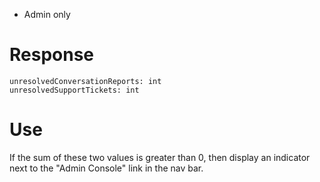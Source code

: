 - Admin only

# Response
```
unresolvedConversationReports: int
unresolvedSupportTickets: int
```

# Use
If the sum of these two values is greater than 0, then display an indicator next to the "Admin Console" link in the nav bar.
